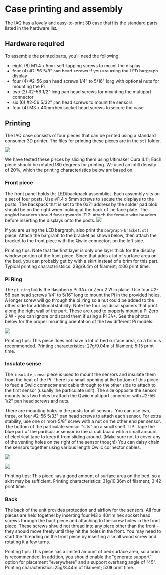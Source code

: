 # Case printing and assembly

The IAQ has a lovely and easy-to-print 3D case that fits the standard parts listed in the hardware list.

## Hardware required

To assemble the printed parts, you'll need the following:

- eight (8) M1.4 x 5mm self-tapping screws to mount the display
- four (4) #2-56 5/8" pan head screws if you are using the LED bargraph display
- four (4) #2-56 pan head screws 1/4" to 5/16" long with optional nuts for mounting the Pi
- two (2) #2-56 1/2" long pan head screws for mounting the multiport connector
- six (6) #2-56 5/32" pan head screws to mount the sensors
- four (4) M3 x 40mm hex socket head screws to secure the case

## Printing

The IAQ case consists of four pieces that can be printed using a standard consumer 3D printer. The files for printing these pieces are in the `stl` folder.

![](https://raw.githubusercontent.com/balena-io-playground/balena-iaq/master/images/case.png)

We have tested these pieces by slicing them using Ultimaker Cura 4.11; Each piece should be rotated 180 degrees for printing. We used an infill density of 20%, which the printing characteristics below are based on.

### Front piece

The front panel holds the LED/backpack assemblies. Each assembly sits on a set of four posts. Use M1.4 x 5mm screws to secure the displays to the posts. The backpack that is set to the 0x71 address by the solder pad blob should be on the right when looking at the back of the face plate. The angled headers should face upwards. TIP: attach the female wire headers before inserting the displays onto the posts.
![](https://raw.githubusercontent.com/balena-io-playground/balena-iaq/master/images/case_front2.PNG)

If you are using the LED bargraph, also print the `bargraph-bracket.stl` piece. Attach the bargraph to the bracket as shown below, then attach the bracket to the front piece with the Qwiic connectors on the left side.

Printing tips: Note that the first layer is only one layer thick for the display window portion of the front piece. Since that adds a lot of surface area on the bed, you can probably get by with a skirt instead of a brim for this part. Typical printing characteristsics: 28g/9.4m of filament; 4:06 print time.

### Pi Ring
The `pi_ring` holds the Raspberry Pi 3A+ or Zero 2 W in place. Use four #2-56 pan head screws 1/4" to 5/16" long to mount the Pi in the provided holes. A longer screw will go through the pi_ring so a nut could be added to the other side for additional stability. Note the four cylidrical spacers that print along the right wall of the part. These are used to properly mount a Pi Zero 2 W - you can ignore or discard them if using a Pi 3A+. See the photos below for the proper mounting orientation of the two different Pi models:

![](https://raw.githubusercontent.com/balena-io-playground/balena-iaq/master/images/case_pi.png)

Printing tips: This piece does not have a lot of bed surface area, so a brim is recommended. Printing characteristics: 27g/9.04m of filament; 5:15 print time.

### Insulate sense
The `insulate_sense` piece is used to mount the sensors and insulate them from the heat of the Pi. There is a small opening at the bottom of this piece to feed a Qwiic connector and cable through to the other side to attach to the first sensor (usually the particulate unit). The side opposite the sensor mounts has two holes to attach the Qwiic multiport connector with #2-56 1/2" pan head screws and nuts.

There are mounting holes in the posts for all sensors. You can use two, three, or four #2-56 5/32" pan head screws to attach each sensor. For extra stability, use one or more 5/8" screw with a nut on the other end per sensor. The bottom of the particulate sensor "sits" on a small shelf. TIP: Tape the blue part of the particulate sensor to the circuit board with a small amount of electrical tape to keep it from sliding around. (Make sure not to cover any of the venting holes on the right of the sensor though!) You can daisy chain the sensors together using various length Qwiic connector cables.

![](https://raw.githubusercontent.com/balena-io-playground/balena-iaq/master/images/case_insulate.png)


![](https://raw.githubusercontent.com/balena-io-playground/balena-iaq/master/images/case_insulate_back.png)

Printing tips: This piece has a good amount of surface area on the bed, so a skirt may be sufficient. Printing characteristics: 31g/10.36m of filament; 3:42 print time.

### Back
The back of the unit provides protection and airflow for the sensors. All four pieces are held together by inserting four M3 x 40mm hex socket head screws through the back piece and attaching to the screw holes in the front piece. These screws should not thread into any piece other than the front - they should move freely until they hit the holes in the front. You may need to start the threading on the front piece by inserting a small wood screw and rotating it a few turns.

Printing tips: This piece has a limited amount of bed surface area, so a brim is recommended. In addition, you should enable the "generate support" option for placement "everywhere" and a support overhang angle of "45". Printing characteristics: 25g/8.44m of filament; 5:09 print time.

